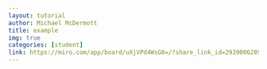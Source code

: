 ```yaml
---
layout: tutorial
author: Michael McDermott
title: example
img: true
categories: [student]
link: https://miro.com/app/board/uXjVPd4WsG8=/?share_link_id=293900628974
---
```

